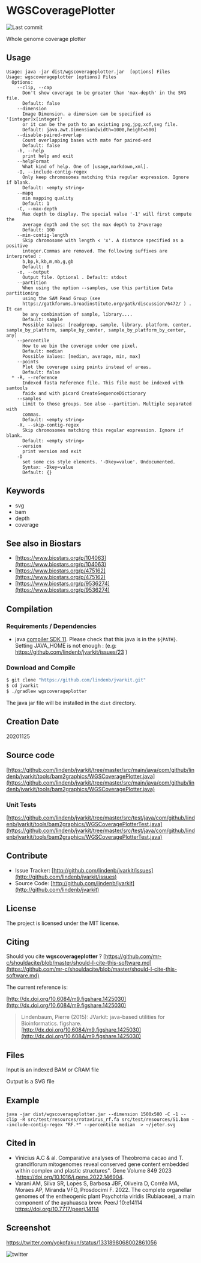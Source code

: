 # WGSCoveragePlotter

![Last commit](https://img.shields.io/github/last-commit/lindenb/jvarkit.png)

Whole genome coverage plotter


## Usage

```
Usage: java -jar dist/wgscoverageplotter.jar  [options] Files
Usage: wgscoverageplotter [options] Files
  Options:
    --clip, --cap
      Don't show coverage to be greater than 'max-depth' in the SVG file.
      Default: false
    --dimension
      Image Dimension. a dimension can be specified as '[integer]x[integer]' 
      or it can be the path to an existing png,jpg,xcf,svg file.
      Default: java.awt.Dimension[width=1000,height=500]
    --disable-paired-overlap
      Count overlapping bases with mate for paired-end
      Default: false
    -h, --help
      print help and exit
    --helpFormat
      What kind of help. One of [usage,markdown,xml].
    -I, --include-contig-regex
      Only keep chromosomes matching this regular expression. Ignore if blank.
      Default: <empty string>
    --mapq
      min mapping quality
      Default: 1
    -C, --max-depth
      Max depth to display. The special value '-1' will first compute the 
      average depth and the set the max depth to 2*average
      Default: 100
    --min-contig-length
      Skip chromosome with length < 'x'. A distance specified as a positive 
      integer.Commas are removed. The following suffixes are interpreted : 
      b,bp,k,kb,m,mb,g,gb 
      Default: 0
    -o, --output
      Output file. Optional . Default: stdout
    --partition
      When using the option --samples, use this partition Data partitioning 
      using the SAM Read Group (see 
      https://gatkforums.broadinstitute.org/gatk/discussion/6472/ ) . It can 
      be any combination of sample, library....
      Default: sample
      Possible Values: [readgroup, sample, library, platform, center, sample_by_platform, sample_by_center, sample_by_platform_by_center, any]
    --percentile
      How to we bin the coverage under one pixel.
      Default: median
      Possible Values: [median, average, min, max]
    --points
      Plot the coverage using points instead of areas.
      Default: false
  * -R, --reference
      Indexed fasta Reference file. This file must be indexed with samtools 
      faidx and with picard CreateSequenceDictionary
    --samples
      Limit to those groups. See also --partition. Multiple separated with 
      commas. 
      Default: <empty string>
    -X, --skip-contig-regex
      Skip chromosomes matching this regular expression. Ignore if blank.
      Default: <empty string>
    --version
      print version and exit
    -D
      set some css style elements. '-Dkey=value'. Undocumented.
      Syntax: -Dkey=value
      Default: {}

```


## Keywords

 * svg
 * bam
 * depth
 * coverage



## See also in Biostars

 * [https://www.biostars.org/p/104063](https://www.biostars.org/p/104063)
 * [https://www.biostars.org/p/475162](https://www.biostars.org/p/475162)
 * [https://www.biostars.org/p/9536274](https://www.biostars.org/p/9536274)


## Compilation

### Requirements / Dependencies

* java [compiler SDK 11](https://jdk.java.net/11/). Please check that this java is in the `${PATH}`. Setting JAVA_HOME is not enough : (e.g: https://github.com/lindenb/jvarkit/issues/23 )


### Download and Compile

```bash
$ git clone "https://github.com/lindenb/jvarkit.git"
$ cd jvarkit
$ ./gradlew wgscoverageplotter
```

The java jar file will be installed in the `dist` directory.


## Creation Date

20201125

## Source code 

[https://github.com/lindenb/jvarkit/tree/master/src/main/java/com/github/lindenb/jvarkit/tools/bam2graphics/WGSCoveragePlotter.java](https://github.com/lindenb/jvarkit/tree/master/src/main/java/com/github/lindenb/jvarkit/tools/bam2graphics/WGSCoveragePlotter.java)

### Unit Tests

[https://github.com/lindenb/jvarkit/tree/master/src/test/java/com/github/lindenb/jvarkit/tools/bam2graphics/WGSCoveragePlotterTest.java](https://github.com/lindenb/jvarkit/tree/master/src/test/java/com/github/lindenb/jvarkit/tools/bam2graphics/WGSCoveragePlotterTest.java)


## Contribute

- Issue Tracker: [http://github.com/lindenb/jvarkit/issues](http://github.com/lindenb/jvarkit/issues)
- Source Code: [http://github.com/lindenb/jvarkit](http://github.com/lindenb/jvarkit)

## License

The project is licensed under the MIT license.

## Citing

Should you cite **wgscoverageplotter** ? [https://github.com/mr-c/shouldacite/blob/master/should-I-cite-this-software.md](https://github.com/mr-c/shouldacite/blob/master/should-I-cite-this-software.md)

The current reference is:

[http://dx.doi.org/10.6084/m9.figshare.1425030](http://dx.doi.org/10.6084/m9.figshare.1425030)

> Lindenbaum, Pierre (2015): JVarkit: java-based utilities for Bioinformatics. figshare.
> [http://dx.doi.org/10.6084/m9.figshare.1425030](http://dx.doi.org/10.6084/m9.figshare.1425030)


## Files

Input is an indexed BAM or CRAM file

Output is a SVG file

## Example
```
java -jar dist/wgscoverageplotter.jar --dimension 1500x500 -C -1 --clip -R src/test/resources/rotavirus_rf.fa src/test/resources/S1.bam --include-contig-regex "RF.*" --percentile median  > ~/jeter.svg
```

## Cited in

 * Vinicius A.C & al. Comparative analyses of Theobroma cacao and T. grandiflorum mitogenomes reveal conserved gene content embedded within complex and plastic structures". Gene Volume 849 2023 .https://doi.org/10.1016/j.gene.2022.146904.
 * Varani AM, Silva SR, Lopes S, Barbosa JBF, Oliveira D, Corrêa MA, Moraes AP, Miranda VFO, Prosdocimi F. 2022. The complete organellar genomes of the entheogenic plant Psychotria viridis (Rubiaceae), a main component of the ayahuasca brew. PeerJ 10:e14114 https://doi.org/10.7717/peerj.14114

## Screenshot

https://twitter.com/yokofakun/status/1331898068002861056

![twitter](https://pbs.twimg.com/media/EnvaOnNW4AAkGTz?format=jpg&name=medium "Screenshot")


